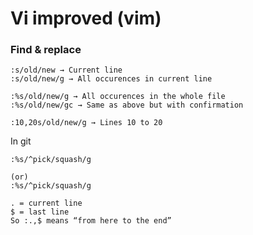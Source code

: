 # Vi improved (vim)

### Find & replace

```
:s/old/new → Current line
:s/old/new/g → All occurences in current line

:%s/old/new/g → All occurences in the whole file
:%s/old/new/gc → Same as above but with confirmation

:10,20s/old/new/g → Lines 10 to 20
```

In git
```
:%s/^pick/squash/g

(or)
:%s/^pick/squash/g

. = current line
$ = last line
So :.,$ means “from here to the end”

```